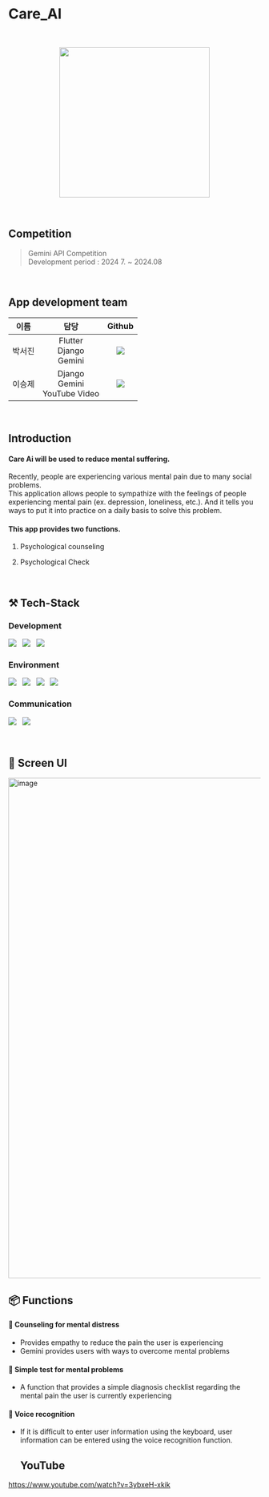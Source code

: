 # Care_AI

<br>
<p align="center">
  <img width = 300 src="https://github.com/user-attachments/assets/58692b4c-2c8b-45a1-8b4d-f502cc5dc6b2">
</p>

<br>

## Competition

> Gemini API Competition<br>
> Development period : 2024 7. ~ 2024.08

<br>

## App development team

  |  이름 |  담당  | Github  |
  | :---:| :---: | :---: |
  | 박서진 |  Flutter<br>Django<br>Gemini | <a href="https://github.com/Parkseojin2001"><img src="https://img.shields.io/badge/Parkseojin2001-181717?style=flat-square&logo=Github&logoColor=white&link=https://github.com/Parkseojin2001"/></a>|
  | 이승제 |  Django<br> Gemini<br> YouTube Video  |<a href="https://github.com/leesj00"><img src="https://img.shields.io/badge/leesj00-181717?style=flat-square&logo=Github&logoColor=white&link=https://github.com/leesj00"/></a>||

<br>

## Introduction

#### Care Ai will be used to reduce mental suffering.
Recently, people are experiencing various mental pain due to many social problems.<br>
This application allows people to sympathize with the feelings of people experiencing mental pain (ex. depression, loneliness, etc.). And it tells you ways to put it into practice on a daily basis to solve this problem.

#### This app provides two functions.

1. Psychological counseling

2. Psychological Check

<br>

<h2>⚒️ Tech-Stack</h2>

<h3>Development</h3>
<p>
  <img src="https://img.shields.io/badge/flutter-02569B?style=for-the-badge&logo=flutter&logoColor=white"> </a>&nbsp 
  <img src="https://img.shields.io/badge/Django-092E20?style=for-the-badge&logo=Django&logoColor=white"> </a>&nbsp 
  <img src="https://img.shields.io/badge/Google Gemini-8E75B2?style=for-the-badge&logo=Google-Gemini&logoColor=white"> </a>&nbsp 
</p>

<h3>Environment</h3>
<p>
   <img src="https://img.shields.io/badge/VISUAL STUDIO CODE-2979CC?style=for-the-badge&logo=Vscode&logoColor=white"> </a>&nbsp
   <img src="https://img.shields.io/badge/HEROKU-430098?style=for-the-badge&logo=Heroku&logoColor=white"> </a>&nbsp
   <img src="https://img.shields.io/badge/GIT-F05032?style=for-the-badge&logo=Git&logoColor=white"> </a>&nbsp
   <img src="https://img.shields.io/badge/GITHUB-181717?style=for-the-badge&logo=Github&logoColor=white"> </a>&nbsp
</p>

<h3>Communication</h3>
<p>
   <img src="https://img.shields.io/badge/DISCORD-5865F2?style=for-the-badge&logo=Discord&logoColor=white"> </a>&nbsp 
    <img src="https://img.shields.io/badge/NOTION-000000?style=for-the-badge&logo=Notion&logoColor=white"> </a>&nbsp 
</p>

<br>

<h2>📱 Screen UI</h2>

<img width="1000" alt="image" src="https://github.com/user-attachments/assets/4df868b9-0e73-4af2-9c05-6d2491ffe9e1">

<br>

<h2>📦 Functions</h2>

<h4>📌 Counseling for mental distress</h4>

 - Provides empathy to reduce the pain the user is experiencing
 - Gemini provides users with ways to overcome mental problems

<h4>📌 Simple test for mental problems</h4>

- A function that provides a simple diagnosis checklist regarding the mental pain the user is currently experiencing
  
<h4> 📌 Voice recognition</h4>

- If it is difficult to enter user information using the keyboard, user information can be entered using the voice recognition function.


  ## YouTube

https://www.youtube.com/watch?v=3ybxeH-xkik
